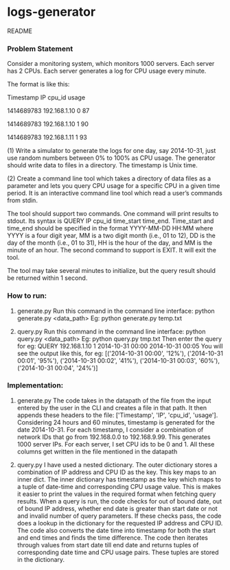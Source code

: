 # logs-generator
README

### Problem Statement
Consider a monitoring system, which monitors 1000 servers. Each server has 2 CPUs. Each server generates a log for CPU usage every minute.

The format is like this:

Timestamp      IP                     cpu_id usage

1414689783    192.168.1.10   0          87

1414689783    192.168.1.10   1          90

1414689783    192.168.1.11   1          93


(1) Write a simulator to generate the logs for one day, say 2014-10-31, just use random numbers between 0% to 100% as CPU usage. The generator should write data to files in a directory. The timestamp is Unix time.


(2) Create a command line tool which takes a directory of data files as a parameter and lets you query CPU usage for a specific CPU in a given time period. It is an interactive command line tool which read a user’s commands from stdin.

The tool should support two commands. One command will print results to stdout. Its syntax is QUERY IP cpu_id time_start time_end. Time_start and time_end should be specified in the format YYYY-MM-DD HH:MM where YYYY is a four digit year, MM is a two digit month (i.e., 01 to 12), DD is the day of the month (i.e., 01 to 31), HH is the hour of the day, and MM is the minute of an hour. The second command to support is EXIT. It will exit the tool.

The tool may take several minutes to initialize, but the query result should be returned within 1 second.

### How to run:
1. generate.py
	Run this command in the command line interface: python generate.py <data_path>
	Eg: python generate.py temp.txt

2. query.py
	Run this command in the command line interface: python query.py <data_path>
	Eg: python query.py tmp.txt
	Then enter the query for eg: QUERY 192.168.1.10 1 2014-10-31 00:00 2014-10-31 00:05
	You will see the output like this, for eg: [('2014-10-31 00:00', '12%'), ('2014-10-31 00:01', '95%'), ('2014-10-31 00:02', '41%'), ('2014-10-31 00:03', '60%'), ('2014-10-31 00:04', '24%')]
	
### Implementation:
1. generate.py
The code takes in the datapath of the file from the input entered by the user in the CLI and creates a file in that path. It then appends these headers to the file: ['Timestamp', 'IP', 'cpu_id', 'usage'].
Considering 24 hours and 60 minutes, timestamp is generated for the date 2014-10-31. For each timestamp, I consider a combination of network IDs that go from 192.168.0.0 to 192.168.9.99. This generates 1000 server IPs. For each server, I set CPU ids to be 0 and 1. 
All these columns get written in the file mentioned in the datapath

2. query.py
I have used a nested dictionary. The outer dictionary stores a combination of IP address and CPU ID as the key. This key maps to an inner dict. 
The inner dictionary has timestamp as the key which maps to a tuple of date-time and corresponding CPU usage value. This is makes it easier to print the values in the required format when fetching query results. 
When a query is run, the code checks for out of bound date, out of bound IP address, whether end date is greater than start date or not and invalid number of query parameters. 
If these checks pass, the code does a lookup in the dictionary for the requested IP address and CPU ID. The code also converts the date time into timestamp for both the start and end times and finds the time difference. The code then iterates through values from start date till end date and returns tuples of corresponding date time and CPU usage pairs. These tuples are stored in the dictionary.

